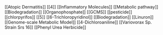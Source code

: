 [[Atopic Dermatitis]]
[[4]]
[[Inflammatory Molecules]]
[[Metabolic pathway]]
[[Biodegradation]]
[[Organophosphate]]
[[GCMS]]
[[pesticide]]
[[chlorpyrifos]]
[[5]]
[[6-Trichloropyridinol]]
[[Biodegradation]]
[[Linuron]]
[[Genome-scale Metabolic Model]]
[[4-Dichloroaniline]]
[[Variovorax Sp. Strain Srs 16]]
[[Phenyl Urea Herbicide]]
